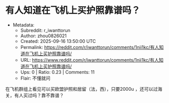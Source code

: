 # 有人知道在飞机上买护照靠谱吗？

- Metadata:
  - Subreddit: r_iwanttorun
  - Author: zhou0826021
  - Created: 2025-09-16 13:50:00 UTC
  - Permalink: https://reddit.com/r/iwanttorun/comments/1nii1kc/有人知道在飞机上买护照靠谱吗/
  - URL: https://www.reddit.com/r/iwanttorun/comments/1nii1kc/有人知道在飞机上买护照靠谱吗/
  - Ups: 0 | Ratio: 0.23 | Comments: 11
  - Flair: 不懂就问


在飞机群组上看见可以买欧盟护照和居留（法，西），只要2000u
，还可以过海关，有人买过吗？靠不靠谱？

